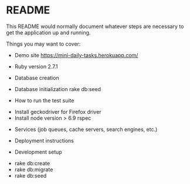 # README

This README would normally document whatever steps are necessary to get the
application up and running.

Things you may want to cover:

* Demo site
https://mini-daily-tasks.herokuapp.com/

* Ruby version
2.7.1

* Database creation

* Database initialization
rake db:seed

* How to run the test suite
- Install geckodriver for Firefox driver
- Install node version > 6.9
rspec

* Services (job queues, cache servers, search engines, etc.)

* Deployment instructions

* Development setup
- rake db:create
- rake db:migrate
- rake db:seed
